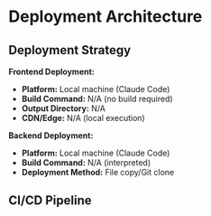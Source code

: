 # **Deployment Architecture**

## **Deployment Strategy**

**Frontend Deployment:**
- **Platform:** Local machine (Claude Code)
- **Build Command:** N/A (no build required)
- **Output Directory:** N/A
- **CDN/Edge:** N/A (local execution)

**Backend Deployment:**
- **Platform:** Local machine (Claude Code)
- **Build Command:** N/A (interpreted)
- **Deployment Method:** File copy/Git clone

## **CI/CD Pipeline**

```yaml